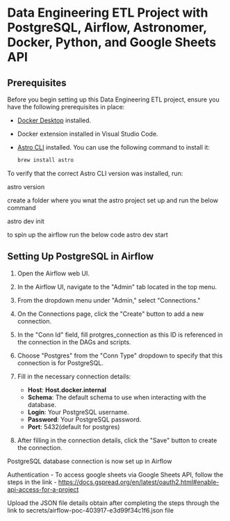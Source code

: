 # Data Engineering ETL Project with PostgreSQL, Airflow, Astronomer, Docker, Python, and Google Sheets API

## Prerequisites

Before you begin setting up this Data Engineering ETL project, ensure you have the following prerequisites in place:

- [Docker Desktop](https://www.docker.com/products/docker-desktop) installed.
- Docker extension installed in Visual Studio Code.
- [Astro CLI](https://www.astronomer.io/docs/cloud/stable/develop/cli-quickstart) installed. You can use the following command to install it:

  ```bash
  brew install astro

To verify that the correct Astro CLI version was installed, run:

astro version

create a folder where you wnat the astro project set up and run the below command

astro dev init

to spin up the airflow run the below code 
astro dev start

## Setting Up PostgreSQL in Airflow

1. Open the Airflow web UI.

2. In the Airflow UI, navigate to the "Admin" tab located in the top menu.

3. From the dropdown menu under "Admin," select "Connections."

4. On the Connections page, click the "Create" button to add a new connection.

5. In the "Conn Id" field, fill protgres_connection as this ID is referenced in the connection in the DAGs and scripts.

6. Choose "Postgres" from the "Conn Type" dropdown to specify that this connection is for PostgreSQL.

7. Fill in the necessary connection details:
   - **Host**: **Host.docker.internal**
   - **Schema**: The default schema to use when interacting with the database.
   - **Login**: Your PostgreSQL username.
   - **Password**: Your PostgreSQL password.
   - **Port**: 5432(default for postgres)

8. After filling in the connection details, click the "Save" button to create the connection.

PostgreSQL database connection is now set up in Airflow


Authentication - To access google sheets via Google Sheets API, follow the steps in the link - https://docs.gspread.org/en/latest/oauth2.html#enable-api-access-for-a-project

Upload the JSON file details obtain after completing the steps through the link to secrets/airflow-poc-403917-e3d99f34c1f6.json file

